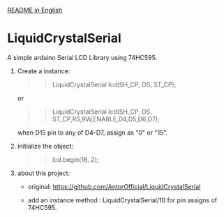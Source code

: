 [README in English](./README-en.md)

# LiquidCrystalSerial
A simple arduino Serial LCD Library using 74HC595.

1. Create a instance: 
   >> LiquidCrystalSerial lcd(SH_CP, DS, ST_CP);

    or

   >> LiquidCrystalSerial lcd(SH_CP, DS, ST_CP,RS,RW,ENABLE,D4,D5,D6,D7);

   when D15 pin to any of D4-D7, assign as "0" or "15".

2. initialize the object:
   >> lcd.begin(16, 2);

3. about this project:
   - original: https://github.com/AntorOfficial/LiquidCrystalSerial
   
   - add an instance method :  LiquidCrystalSerial/10 for pin assigns of 74HC595.

 
